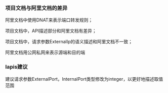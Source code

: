 ### 项目文档与阿里文档的差异

阿里文档中使用DNAT来表示端口转发规则；

项目文档中，API描述部分和阿里文档有差异；

项目文档中，请求参数ExternalIp的语义描述和阿里文档不一致；

阿里文档用公网私网来表示源端和目的端

### lapis建议

建议请求参数ExternalPort，InternalPort类型修改为integer，以更好地描述取值范围